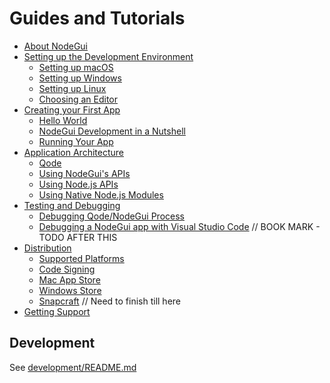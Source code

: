 # Guides and Tutorials

- [About NodeGui](tutorial/about.md)
- [Setting up the Development Environment](tutorial/development-environment.md)
  - [Setting up macOS](tutorial/development-environment.md#setting-up-macos)
  - [Setting up Windows](tutorial/development-environment.md#setting-up-windows)
  - [Setting up Linux](tutorial/development-environment.md#setting-up-linux)
  - [Choosing an Editor](tutorial/development-environment.md#a-good-editor)
- [Creating your First App](tutorial/first-app.md)
  - [Hello World](tutorial/first-app.md#Hello-World)
  - [NodeGui Development in a Nutshell](tutorial/first-app.md#NodeGui-development-in-a-nutshell)
  - [Running Your App](tutorial/first-app.md#running-your-app)
- [Application Architecture](tutorial/application-architecture.md)
  - [Qode](tutorial/application-architecture.md#qode)
  - [Using NodeGui's APIs](tutorial/application-architecture.md#using-NodeGui-apis)
  - [Using Node.js APIs](tutorial/application-architecture.md#using-nodejs-apis)
  - [Using Native Node.js Modules](tutorial/using-native-node-modules.md)
- [Testing and Debugging](tutorial/debugging-app.md)
  - [Debugging Qode/NodeGui Process](tutorial/debugging-qode-process.md)
  - [Debugging a NodeGui app with Visual Studio Code](tutorial/debugging-app-vscode.md)
    // BOOK MARK - TODO AFTER THIS
- [Distribution](tutorial/application-distribution.md)
  - [Supported Platforms](tutorial/support.md#supported-platforms)
  - [Code Signing](tutorial/code-signing.md)
  - [Mac App Store](tutorial/mac-app-store-submission-guide.md)
  - [Windows Store](tutorial/windows-store-guide.md)
  - [Snapcraft](tutorial/snapcraft.md)
    // Need to finish till here
- [Getting Support](tutorial/support.md)

## Development

See [development/README.md](development/README.md)
